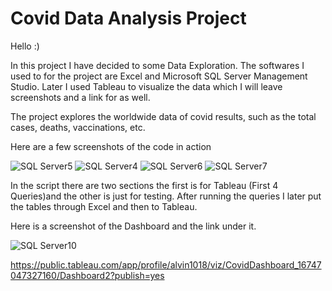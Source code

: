 # Covid Data Analysis Project

Hello :)

In this project I have decided to some Data Exploration. The softwares I used to for the project are Excel and Microsoft SQL Server Management Studio. Later 
I used Tableau to visualize the data which I will leave screenshots and a link for as well.

The project explores the worldwide data of covid results, such as the total cases, deaths, vaccinations, etc.

Here are a few screenshots of the code in action

![SQL Server5](https://user-images.githubusercontent.com/93213883/214757560-b351a08b-b896-4a27-944a-326d511a89df.png)
![SQL Server4](https://user-images.githubusercontent.com/93213883/214757576-b9cb281b-ef8b-4801-84de-202acf94d10b.png)
![SQL Server6](https://user-images.githubusercontent.com/93213883/214757603-f2189518-4f45-4883-b426-fbd3bec03e42.png)
![SQL Server7](https://user-images.githubusercontent.com/93213883/214757606-fe8938db-72ec-41c4-9c6e-d0e6e79a59b8.png)

In the script there are two sections the first is for Tableau (First 4 Queries)and the other is just for testing. After running the queries I later put the tables through 
Excel and then to Tableau. 

Here is a screenshot of the Dashboard and the link under it.

![SQL Server10](https://user-images.githubusercontent.com/93213883/214758189-ae59c290-cd96-4de4-894c-3aa924ad5e92.png)


https://public.tableau.com/app/profile/alvin1018/viz/CovidDashboard_16747047327160/Dashboard2?publish=yes
